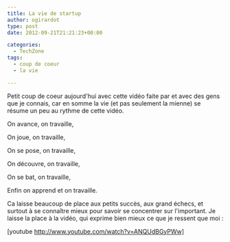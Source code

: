 ```yaml
---
title: La vie de startup
author: ogirardot
type: post
date: 2012-09-21T21:21:23+00:00

categories:
  - TechZone
tags:
  - coup de coeur
  - la vie

---
```

<!--more-->
Petit coup de coeur aujourd'hui avec cette vidéo faite par et avec des gens que je connais, car en somme la vie (et pas seulement la mienne) se résume un peu au rythme de cette vidéo.

On avance, on travaille,

On joue, on travaille,

On se pose, on travaille,

On découvre, on travaille,

On se bat, on travaille,

Enfin on apprend et on travaille.

Ca laisse beaucoup de place aux petits succès, aux grand échecs, et surtout à se connaître mieux pour savoir se concentrer sur l'important. Je laisse la place à la vidéo, qui exprime bien mieux ce que je ressent que moi :

[youtube http://www.youtube.com/watch?v=ANQUdBGyPWw]